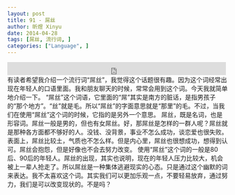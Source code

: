 ```yaml
---
layout: post
title: 91 - 屌丝
author: 昕煜 Xinyu
date: 2014-04-28
tags: [屌丝, 流行词, ]
categories: ["Language", ]
---
```


<iframe src="https://archive.org/embed/slowchinese_201909/Slow_Chinese_091.mp3" width="500" height="30" frameborder="0" webkitallowfullscreen="true" mozallowfullscreen="true" allowfullscreen></iframe>
有读者希望我介绍一个流行词“屌丝”，我觉得这个话题很有趣。因为这个词经常出现在年轻人的口语里面。我和朋友聊天的时候，常常会用到这个词。今天我就简单地介绍一下。
“屌丝”这个词语，它里面的“屌”其实是南方的脏话，是指男孩子的“那个地方”。“丝”就是毛。所以“屌丝”的字面意思就是“那里”的毛。不过，当我们在使用“屌丝”这个词的时候，它指的是另外一个意思。
屌丝，既是名词，也是形容词。屌丝一般是男的，但也有女屌丝。好，那屌丝是怎样的一群人呢？屌丝就是那种各方面都不够好的人。没钱、没背景，事业不怎么成功，谈恋爱也很失败。表面上，屌丝比较土，气质也不怎么样。但是内心里，屌丝也很想成功，想得到认可。屌丝会抱怨，但是好像也不会去努力改变。
使用“屌丝”这个词的一般是80后、90后的年轻人。屌丝的出现，其实也说明，现在的年轻人压力比较大，机会被上一辈人抢走了。所以屌丝是一种集体逃避现实的心态。只是通过这个幽默的词来表达。我不太喜欢这个词。其实我们可以更加乐观一点，不要轻易放弃，通过努力，我们是可以改变现状的。不是吗？
 
